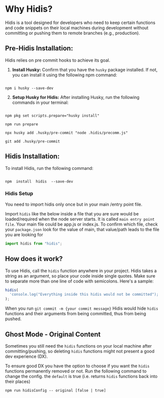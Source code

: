 # Why Hidis?

Hidis is a tool designed for developers who need to keep certain functions and code snippets on their local machines during development without committing or pushing them to remote branches (e.g., production).

## Pre-Hidis Installation:

Hidis relies on pre commit hooks to achieve its goal.

1. **Install Husky:** Confirm that you have the `husky` package installed. If not, you can install it using the following npm command:

```shell

npm i husky --save-dev

```

2. **Setup Husky for Hidis:** After installing Husky, run the following commands in your terminal:

```shell

npm pkg set scripts.prepare="husky install"

npm run prepare

npx husky add .husky/pre-commit "node .hidis/precomm.js"

git add .husky/pre-commit

```

## Hidis Installation:

To install Hidis, run the following command:

```shell

npm  install  hidis  --save-dev

```

### Hidis Setup

You need to import hidis only once but in your main /entry point file.

Import `hidis` like the below inside a file that you are sure would be loaded/required when the node server starts. It is called `main entry point file`. Your main file could be app.js or index.js. To confirm which file, check your `package.json` look for the value of main, that value/path leads to the file you are looking for

```js
import hidis from "hidis";
```

## How does it work?

To use Hidis, call the `hidis` function anywhere in your project. Hidis takes a string as an argument, so place your code inside single quotes. Make sure to separate more than one line of code with semicolons. Here's a sample:

```js
hidis(
  'console.log("Everything inside this hidis would not be committed"); let name = "suliyat"; console.log(`My name is not ${name}`)'
);
```

When you run `git commit -m {your commit message}` Hidis would hide `hidis` functions and their arguments from being committed, thus from being pushed.

## Ghost Mode - Original Content

Sometimes you still need the `hidis` functions on your local machine after committing/pushing, so deleting `hidis` functions might not present a good dev experience (DX).

To ensure good DX you have the option to choose if you want the `hidis` functions permanently removed or not. Run the following command to change the config. the `default` is true (i.e. returns `hidis` functions back into their places)

```shell
npm run hidisConfig -- original [false | true]
```
